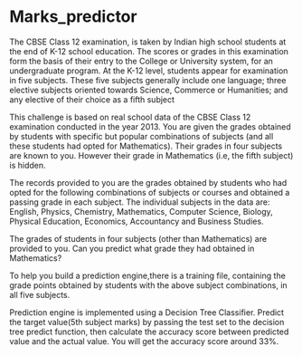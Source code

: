 # Marks_predictor

The CBSE Class 12 examination, is taken by Indian high school students at the end of K-12 school education. The scores or grades in this examination form the basis of their entry to the College or University system, for an undergraduate program. At the K-12 level, students appear for examination in five subjects. These five subjects generally include one language; three elective subjects oriented towards Science, Commerce or Humanities; and any elective of their choice as a fifth subject

This challenge is based on real school data of the CBSE Class 12 examination conducted in the year 2013. You are given the grades obtained by students with specific but popular combinations of subjects (and all these students had opted for Mathematics). Their grades in four subjects are known to you. However their grade in Mathematics (i.e, the fifth subject) is hidden.

The records provided to you are the grades obtained by students who had opted for the following combinations of subjects or courses and obtained a passing grade in each subject. The individual subjects in the data are: 
English, Physics, Chemistry, Mathematics, Computer Science, Biology, Physical Education, Economics, Accountancy and Business Studies.

The grades of students in four subjects (other than Mathematics) are provided to you. Can you predict what grade they had obtained in Mathematics?

To help you build a prediction engine,there is a training file, containing the grade points obtained by students with the above subject combinations, in all five subjects.

Prediction engine is implemented using a Decision Tree Classifier. Predict the target value(5th subject marks) by passing the test set to the decision tree predict function, then calculate the accuracy score between predicted value and the actual value. You will get the accuracy score around 33%.
